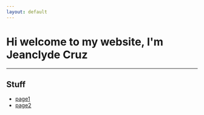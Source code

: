 ```yaml
---
layout: default
---
```


# Hi welcome to my website, I'm Jeanclyde Cruz

<script src="//code.tidio.co/mwhfheyrfem333yz5xglbwkuajlnqlk2.js" async></script>

***

## Stuff
*   [page1](./pages/page1.html)
*   [page2](./pages/page2.html)


